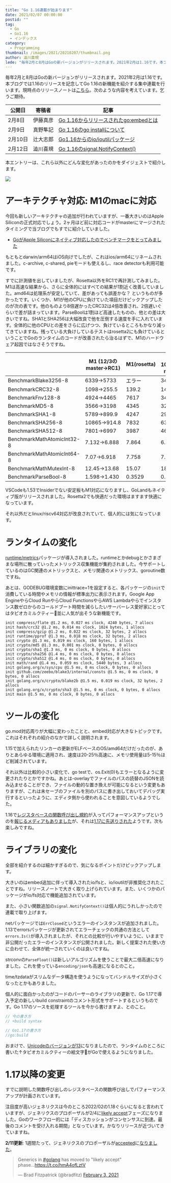```yaml
---
title: "Go 1.16連載が始まります"
date: 2021/02/07 00:00:00
postid: ""
tag:
  - Go
  - Go1.16
  - インデックス
category:
  - Programming
thumbnail: /images/2021/20210207/thumbnail.png
author: 澁川喜規
lede: "毎年2月と8月はGoの新バージョンがリリースされます。2021年2月は1.16です。本ブログでは1.16のリリースを記念してGo 1.16の新機能を紹介する集中連載を行います"
---
```


毎年2月と8月はGoの新バージョンがリリースされます。2021年2月は1.16です。本ブログでは1.16のリリースを記念してGo 1.16の新機能を紹介する集中連載を行います。現時点のリリースノートは[こちら](https://tip.golang.org/doc/go1.16)。次のような内容を考えています。乞うご期待。

| 公開日  | 寄稿者   | 記事                                   |
|---------|----------|----------------------------------------|
| 2月8日  | 伊藤真彦 | [Go 1.16からリリースされたgo:embedとは](/articles/20210208/)  |
| 2月9日  | 真野隼記 | [Go 1.16のgo installについて](/articles/20210209/)            |
| 2月10日 | 辻大志郎 | [Go1.16からのio/ioutilパッケージ](/articles/20210210/)        |
| 2月12日 | 澁川喜規 | [Go 1.16のsignal.NotifyContext()](/articles/20210212/)        |

本エントリーは、これら以外にどんな変化があったのかをダイジェストで紹介します。

<img src="/images/2021/20210207/Go_Logo.png" loading="lazy">

# アーキテクチャ対応: M1のmacに対応

今回も新しいアーキテクチャの追加が行われていますが、一番大きいのはApple Siliconの正式対応でしょう。2ヶ月ほど前に対応コードがmasterにマージされたタイミングで当ブログでもすでに紹介していました。

* [GoがApple Siliconにネイティブ対応したのでベンチマークをとってみました](/articles/20201203/)

もともとdarwin/arm64はiOS向けでしたが、これはios/arm64にリネームされました。c-archive, c-shared, pieモードも使えるし、race detectorも利用可能です。

すでに計測値を出していましたが、Rosetta以外をRC1で再計測してみました。M1は高速な結果から、さらに全体的にはすべての結果が1割近く改善していました。amd64は処理系が安定していて、差があっても誤差かな？ というものが多かったです。いくつか、M1が他のCPUに負けていた項目だけピックアップしたのが次の表です。他のものより8倍遅かったCRC32は4倍改善され、2倍遅いぐらいで差が詰まっています。ParseBoolは1割ほど高速したものの、他との差は大きいですね。SHA1とSHA256は大幅改良で他を圧倒する速度を手に入れています。全体的に他のCPUとの差をさらに広げつつ、負けているところもかなり減ってきていますね。残っている大負けしているテストはrosetta2にも負けているということでGoのランタイムのコードが改善されたら治るはずで、M1のハードウェア起因ではなさそうですね。

|                                | M1 (12/3のmaster→RC1)     | M1(rosetta) | Core i5-1030G7 (12/3のmaster→RC1) | Ryzen 9 4900HS (12/3のmaster→RC1) |
| ------------------------------ | ------ | ----------- | -------------- | -------------- |
| BenchmarkBlake3256-8           | 6339→5733   | エラー           | 3460→3764           | 2782→2849           |
| BenchmarkCRC32-8               | 1098→255.5   | 139.2       | 140.5→143.5          | 163.7→169.8          |
| BenchmarkFnv128-8              | 4924→4465   | 7617        | 3448→3598           | 6084→6026           |
| BenchmarkMD5-8                 | 3566→3198   | 4345        | 3283→3209           | 2635→2603           |
| BenchmarkSHA1-8                | 5789→899.9   | 4247        | 2924→3177           | 2041→2086           |
| BenchmarkSHA256-8              | 10865→914.8   | 7832        | 6361→6473           | 4346→4612           |
| BenchmarkSHA512-8              | 7801→6997   | 3987        | 4685→4816           | 2939→3224           |
| BenchmarkMathAtomicInt32-8     | 7.132→6.888   | 7.864       | 6.562→6.015          | 4.258→4.149          |
| BenchmarkMathAtomicInt64-8     | 7.07→6.918   | 7.758       | 7.079→5.890          | 4.231→4.167          |
| BenchmarkMathMutexInt-8        | 12.45→13.68  | 15.07       | 18.69→15.58          | 8.776→8.589          |
| BenchmarkParseBool-8           | 1.598→1.430   | 0.3529      | 0.3532→0.3147         | 0.3208→0.5364         |

VSCodeも1.53でInsiderでない安定板もM1対応になりますし、GoLandもネイティブ版がリリースされました。Rosetta2でも快適だった環境はますます快適になっています。

それ以外だとlinux/riscv64対応が改良されていて、個人的には気になっています。

# ランタイムの変化

[runtime/metrics](https://tip.golang.org/pkg/runtime/metrics/)パッケージが導入されました。runtimeとかdebugとかさまざまな場所に散っていったメトリックス収集機能が集約されました。今サポートしているのはGC関連のメトリックスと、メモリ関連のメトリックス、goroutine数ですね。

あとは、GODEBUG環境変数にinittrace=1を設定すると、各パッケージの``init``で消費している時間やメモリの情報が標準出力に表示されます。Google App EngineやらCloud RunやらCloud FunctionsやらAWS Lambdaやらでインスタンス数ゼロからのコールドブート時間を減らしたいサーバーレス愛好家にとってはタピオカミルクティー🧋並に人気が出そうな新機能です。

```
init compress/flate @1.2 ms, 0.027 ms clock, 4240 bytes, 7 allocs
init hash/crc32 @1.2 ms, 0.014 ms clock, 1024 bytes, 1 allocs
init compress/gzip @1.2 ms, 0.022 ms clock, 32 bytes, 2 allocs
init runtime/pprof @1.3 ms, 0.018 ms clock, 32 bytes, 2 allocs
init crypto @1.3 ms, 0.019 ms clock, 160 bytes, 1 allocs
init crypto/md5 @1.3 ms, 0.001 ms clock, 0 bytes, 0 allocs
init crypto/sha1 @1.3 ms, 0 ms clock, 0 bytes, 0 allocs
init crypto/sha256 @1.4 ms, 0 ms clock, 0 bytes, 0 allocs
init crypto/sha512 @1.4 ms, 0 ms clock, 0 bytes, 0 allocs
init math/rand @1.4 ms, 0.059 ms clock, 5440 bytes, 3 allocs
init golang.org/x/sys/cpu @1.5 ms, 0 ms clock, 0 bytes, 0 allocs
init github.com/zeebo/blake3/internal/consts @1.5 ms, 0 ms clock, 0 bytes, 0 allocs
init golang.org/x/crypto/blake2b @1.5 ms, 0.019 ms clock, 32 bytes, 2 allocs
init golang.org/x/crypto/sha3 @1.5 ms, 0 ms clock, 0 bytes, 0 allocs
init main @1.5 ms, 0 ms clock, 0 bytes, 0 allocs
```

# ツールの変化

go.mod対応周りが大幅に変わったことと、embed対応が大きなトピックです。これはそれぞれの紹介のなかで詳しく説明されます。

1.15で加えられたリンカーの更新がELFベースのOS/amd64だけだったのが、ありとあらゆる環境に適用され、速度は20-25％高速に、メモリ使用量は5-15％ほど削減されています。

それ以外は比較的小さい変化で、go testで、os.Exit(0)もエラーとなるように変更されたりとかですかね。あとは-overlayでファイルのパスの読替のJSONを読み込ませることができ、ファイルの動的な置き換えが可能になるという変更もありますが、これは未セーブのファイルを別のパスに書き出しておいてデバッグ実行するといったように、エディタ側から使われることを意図しているようでした。

1.16で[レジスタベースの関数呼び出し規約](https://go.googlesource.com/proposal/+/refs/changes/78/248178/1/design/40724-register-calling.md)が入ってパフォーマンスアップというのを[報じるメディアもありました](https://www.infoq.com/news/2020/08/go-register-calling-convention/)が、それは[1.17に先送りされた](https://github.com/golang/go/issues/40724)ようです。次も楽しみですね。

# ライブラリの変化

全部を紹介するのは細かすぎるので、気になるポイントだけピックアップします。

大きいのはembed追加に伴って導入されたio/fsと、io/ioutilが非推奨化されたことですね。リリースノートで大きく取り上げられています。また、いくつかのパッケージがio/fs対応で機能追加されています。

また、小さい関数追加の``signal.NotifyContext()``は個人的にうれしかったので連載で取り上げます。

netパッケージでは``ErrClosed``というエラーのインスタンスが追加されました。1.13でerrorsパッケージが更新されてエラーチェックの共通の方法として``errors.Is()``が導入されましたが、それとの比較が行いやすいように、いままで非公開だったエラーのインスタンスが公開されました。新しく提案された使い方に合わせて、全体が統一されていくのは良いですね。

strconvの``ParseFloat()``は新しいアルゴリズムを使うことで最大二倍高速になりました。これを使っている``encoding/json``も高速になるとのこと。

time/tzdataがスリムなデータ構造を使うようになってバンドルサイズが小さくなったとかもありました。

個人的に面白かったのがコードのパーサーのライブラリの更新で、Go 1.17で導入予定の新しいbuild constraintのコメント形式をサポートするというものです。Go 1.17のソースを処理するツールを今から書けますよ、とのこと。

```go
// 今の書き方
// +build syntax

// Go1.17の書き方
//go:build
```

おまけで、[Unicodeのバージョンが13](https://emojipedia.org/unicode-13.0/)になりましたので、ランタイムのところに書いた↑タピオカミルクティーの絵文字🧋がGoで使えるようになりました。

# 1.17以降の変更

すでに説明した関数呼び出しのレジスタベースの関数呼び出しでパフォーマンスアップが計画されています。

注目度が高いジェネリクスは今のところ2022/02の1.18ぐらいになると言われていますが、ジェネリクスのプロポーザルが2/4に[likely accept](https://github.com/golang/proposal#likely-accept)フェーズになりました。Goのワークフロー的には「ディスカッションがコンセンサスに到達。最後のコメントを受け入れる期間」となっています。かなりリリースが近づいてきていますね。

**2/11更新**: 1週間たって、ジェネリクスのプロポーザルが[accepted](https://github.com/golang/proposal#accepted)に[なりました](https://github.com/golang/go/issues/43651#issuecomment-776944155)。

<blockquote class="twitter-tweet"><p lang="en" dir="ltr">Generics in <a href="https://twitter.com/hashtag/golang?src=hash&amp;ref_src=twsrc%5Etfw">#golang</a> has moved to &quot;likely accept&quot; phase...<a href="https://t.co/hmA4ofLztV">https://t.co/hmA4ofLztV</a></p>&mdash; Brad Fitzpatrick (@bradfitz) <a href="https://twitter.com/bradfitz/status/1357032025362862080?ref_src=twsrc%5Etfw">February 3, 2021</a></blockquote> <script async src="https://platform.twitter.com/widgets.js" charset="utf-8"></script>
